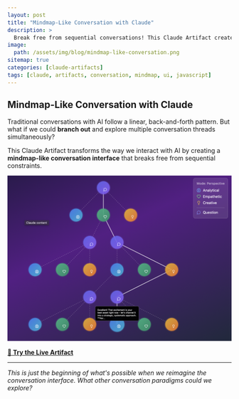 ```yaml
---
layout: post
title: "Mindmap-Like Conversation with Claude"
description: >
  Break free from sequential conversations! This Claude Artifact creates a dynamic, branching conversation experience that lets you explore multiple discussion threads simultaneously.
image: 
  path: /assets/img/blog/mindmap-like-conversation.png
sitemap: true
categories: [claude-artifacts]
tags: [claude, artifacts, conversation, mindmap, ui, javascript]
---
```


## Mindmap-Like Conversation with Claude

Traditional conversations with AI follow a linear, back-and-forth pattern. But what if we could **branch out** and explore multiple conversation threads simultaneously? 

This Claude Artifact transforms the way we interact with AI by creating a **mindmap-like conversation interface** that breaks free from sequential constraints.

[![Mindmap Conversation Interface](/assets/img/blog/mindmap-like-conversation.png)](https://claude.ai/public/artifacts/0b8d19e7-53f0-47a5-a41f-302f674af269)

**[🚀 Try the Live Artifact](https://claude.ai/public/artifacts/0b8d19e7-53f0-47a5-a41f-302f674af269)**

---

*This is just the beginning of what's possible when we reimagine the conversation interface. What other conversation paradigms could we explore?*